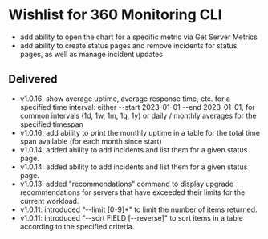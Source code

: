# Wishlist for 360 Monitoring CLI


* add ability to open the chart for a specific metric via Get Server Metrics
* add ability to create status pages and remove incidents for status pages, as well as manage incident updates

## Delivered

* v1.0.16: show average uptime, average response time, etc. for a specified time interval: either --start 2023-01-01 --end 2023-01-01, for common intervals (1d, 1w, 1m, 1q, 1y) or daily / monthly averages for the specified timespan
* v1.0.16: add ability to print the monthly uptime in a table for the total time span available (for each month since start)
* v1.0.14: added ability to add incidents and list them for a given status page.
* v1.0.14: added ability to add incidents and list them for a given status page.
* v1.0.13: added "recommendations" command to display upgrade recommendations for servers that have exceeded their limits for the current workload.
* v1.0.11: introduced "--limit [0-9]*" to limit the number of items returned.
* v1.0.11: introduced "--sort FIELD [--reverse]" to sort items in a table according to the specified criteria.
